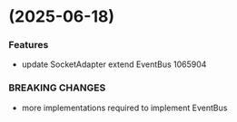 #  (2025-06-18)


### Features

* update SocketAdapter extend EventBus 1065904


### BREAKING CHANGES

* more implementations required to implement EventBus



